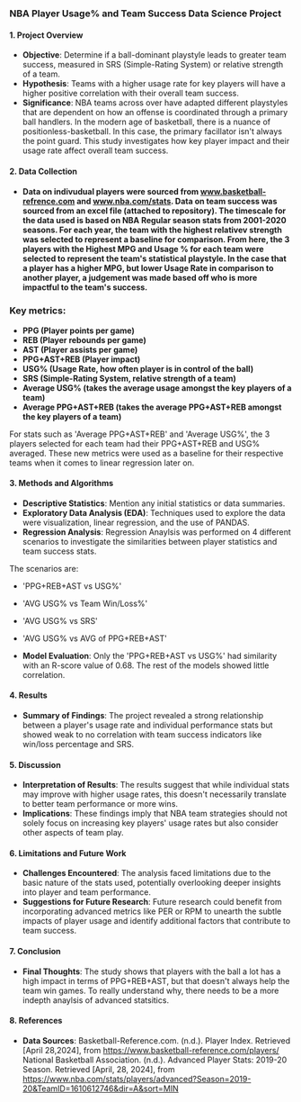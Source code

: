 ### NBA Player Usage% and Team Success Data Science Project

#### 1. Project Overview
   - **Objective**: Determine if a ball-dominant playstyle leads to greater team success, measured in SRS (Simple-Rating System) or relative strength of a team.
   - **Hypothesis**:  Teams with a higher usage rate for key players will have a higher positive correlation with their overall team success.
   - **Significance**: NBA teams across over have adapted different playstyles that are dependent on how an offense is coordinated through a primary ball handlers. In the modern age of basketball, there is a nuance of positionless-basketball. In this case, the primary facillator isn't always the point guard. This study investigates how key player impact and their usage rate affect overall team success.

#### 2. Data Collection
   - #### Data on indivudual players were sourced from www.basketball-refrence.com and www.nba.com/stats. Data on team success was sourced from an excel file (attached to repository). The timescale for the data used is based on NBA Regular season stats from 2001-2020 seasons. For each year, the team with the highest relativev strength was selected to represent a baseline for comparison. From here, the 3 players with the Highest MPG and Usage % for each team were selected to represent the team's statistical playstyle. In the case that a player has a higher MPG, but lower Usage Rate in comparison to another player, a judgement was made based off who is more impactful to the team's success.

### Key metrics:

- **PPG (Player points per game)**
- **REB (Player rebounds per game)**
- **AST (Player assists per game)**
- **PPG+AST+REB (Player impact)**
- **USG% (Usage Rate, how often player is in control of the ball)**
- **SRS (Simple-Rating System, relative strength of a team)**
- **Average USG% (takes the average usage amongst the key players of a team)**
- **Average PPG+AST+REB (takes the average PPG+AST+REB amongst the key players of a team)**

For stats such as 'Average PPG+AST+REB' and 'Average USG%', the 3 players selected for each team had their PPG+AST+REB and USG% averaged. These new metrics were used as a baseline for their respective teams when it comes to linear regression later on.

#### 3. Methods and Algorithms
   - **Descriptive Statistics**: Mention any initial statistics or data summaries.
   - **Exploratory Data Analysis (EDA)**: Techniques used to explore the data were visualization, linear regression, and the use of PANDAS.
   - **Regression Analysis**: Regression Anaylsis was performed on 4 different scenarios to investigate the similarities between player statistics and team success stats.

The scenarios are:
   - 'PPG+REB+AST vs USG%'
   - 'AVG USG% vs Team Win/Loss%'
   - 'AVG USG% vs SRS'
   - 'AVG USG% vs AVG of PPG+REB+AST'
     
   - **Model Evaluation**: Only the 'PPG+REB+AST vs USG%' had similarity with an R-score value of 0.68. The rest of the models showed little correlation.

#### 4. Results
   - **Summary of Findings**: The project revealed a strong relationship between a player's usage rate and individual performance stats but showed weak to no correlation with team success indicators like win/loss percentage and SRS.

#### 5. Discussion
   - **Interpretation of Results**: The results suggest that while individual stats may improve with higher usage rates, this doesn't necessarily translate to better team performance or more wins.
   - **Implications**: These findings imply that NBA team strategies should not solely focus on increasing key players' usage rates but also consider other aspects of team play.

#### 6. Limitations and Future Work
   - **Challenges Encountered**: The analysis faced limitations due to the basic nature of the stats used, potentially overlooking deeper insights into player and team performance.
   - **Suggestions for Future Research**: Future research could benefit from incorporating advanced metrics like PER or RPM to unearth the subtle impacts of player usage and identify additional factors that contribute to team success.

#### 7. Conclusion
   - **Final Thoughts**: The study shows that players with the ball a lot has a high impact in terms of PPG+REB+AST, but that doesn't always help the team win games. To really understand why, there needs to be a more indepth anaylsis of advanced statsitics.

#### 8. References
   - **Data Sources**:
      Basketball-Reference.com. (n.d.). Player Index. Retrieved [April 28,2024], from https://www.basketball-reference.com/players/
     National Basketball Association. (n.d.). Advanced Player Stats: 2019-20 Season. Retrieved [April, 28, 2024], from https://www.nba.com/stats/players/advanced?Season=2019-20&TeamID=1610612746&dir=A&sort=MIN

